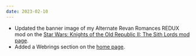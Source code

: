 ```yaml
---
date: 2023-02-10
---
```


* Updated the banner image of my Alternate Revan Romances REDUX mod on the [Star Wars: Knights of the Old Republic II: The Sith Lords mod page](/projects/mods/kotor2).
* Added a Webrings section on the [home page](/home).
